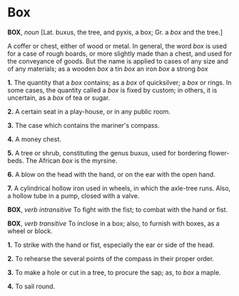 # Box

**BOX**, _noun_ \[Lat. buxus, the tree, and pyxis, a box; Gr. a _box_ and the tree.\]

A coffer or chest, either of wood or metal. In general, the word _box_ is used for a case of rough boards, or more slightly made than a chest, and used for the conveyance of goods. But the name is applied to cases of any size and of any materials; as a wooden _box_ a tin _box_ an iron _box_ a strong _box_

**1.** The quantity that a _box_ contains; as a _box_ of quicksilver; a _box_ or rings. In some cases, the quantity called a _box_ is fixed by custom; in others, it is uncertain, as a _box_ of tea or sugar.

**2.** A certain seat in a play-house, or in any public room.

**3.** The case which contains the mariner's compass.

**4.** A money chest.

**5.** A tree or shrub, constituting the genus buxus, used for bordering flower-beds. The African _box_ is the myrsine.

**6.** A blow on the head with the hand, or on the ear with the open hand.

**7.** A cylindrical hollow iron used in wheels, in which the axle-tree runs. Also, a hollow tube in a pump, closed with a valve.

**BOX**, _verb intransitive_ To fight with the fist; to combat with the hand or fist.

**BOX**, _verb transitive_ To inclose in a box; also, to furnish with boxes, as a wheel or block.

**1.** To strike with the hand or fist, especially the ear or side of the head.

**2.** To rehearse the several points of the compass in their proper order.

**3.** To make a hole or cut in a tree, to procure the sap; as, to _box_ a maple.

**4.** To sail round.